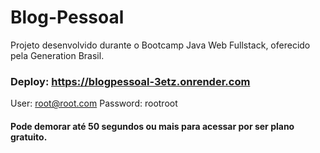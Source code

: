 # Blog-Pessoal
Projeto desenvolvido durante o Bootcamp Java Web Fullstack, oferecido pela Generation Brasil.

### Deploy: https://blogpessoal-3etz.onrender.com
User: root@root.com 
Password: rootroot

#### Pode demorar até 50 segundos ou mais para acessar por ser plano gratuito.


